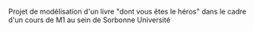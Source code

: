 Projet de modélisation d'un livre "dont vous êtes le héros" dans le cadre d'un cours de M1 au sein de Sorbonne Université
